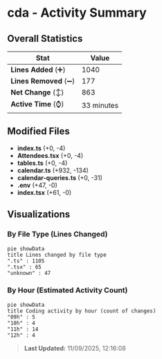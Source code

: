 # cda - Activity Summary 

## Overall Statistics

| Stat                   | Value                                                             |
| ---------------------- | ----------------------------------------------------------------- |
| **Lines Added** (➕)   | 1040                                          |
| **Lines Removed** (➖) | 177                                        |
| **Net Change** (↕)    | 863                |
| **Active Time** (⌚)   | 33 minutes |


## Modified Files
- **index.ts** (+0, -4)
- **Attendees.tsx** (+0, -4)
- **tables.ts** (+0, -4)
- **calendar.ts** (+932, -134)
- **calendar-queries.ts** (+0, -31)
- **.env** (+47, -0)
- **index.tsx** (+61, -0)

## Visualizations

### By File Type (Lines Changed)

```mermaid
pie showData
title Lines changed by file type
".ts" : 1105
".tsx" : 65
"unknown" : 47
```

### By Hour (Estimated Activity Count)

```mermaid
pie showData
title Coding activity by hour (count of changes)
"09h" : 5
"10h" : 4
"11h" : 14
"12h" : 4
```


> **Last Updated:** 11/09/2025, 12:16:08